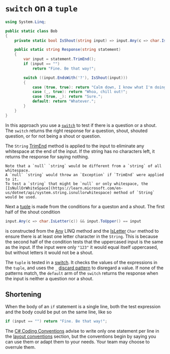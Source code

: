 # `switch` on a `tuple`

```csharp
using System.Linq;

public static class Bob
{
    private static bool IsShout(string input) => input.Any(c => char.IsLetter(c)) && input.ToUpper() == input;

    public static string Response(string statement)
    {
        var input = statement.TrimEnd();
        if (input == "")
            return "Fine. Be that way!";

        switch ((input.EndsWith('?'), IsShout(input)))
        {
            case (true, true): return "Calm down, I know what I'm doing!";
            case (_, true): return "Whoa, chill out!";
            case (true, _): return "Sure.";
            default: return "Whatever."; 
        }
    }
}
```

In this approach you use a [`switch`][switch] to test if there is a question or a shout.
The `switch` returns the right response for a question, shout, shouted question, or for not being a shout or question.

The `String` [TrimEnd][trimend] method is applied to the input to eliminate any whitespace at the end of the input.
If the string has no characters left, it returns the response for saying nothing.

```exercism/caution
Note that a `null` `string` would be different from a `string` of all whitespace.
A `null` `string` would throw an `Exception` if `TrimEnd` were applied to it.
To test a `string` that might be `null` or only whitespace, the [IsNullOrWhiteSpace](https://learn.microsoft.com/en-us/dotnet/api/system.string.isnullorwhitespace) method of `String` would be used.
```

Next a [tuple][tuple] is made from the conditions for a queston and a shout.
The first half of the shout condition

```csharp
input.Any(c => char.IsLetter(c)) && input.ToUpper() == input
```

is constructed from the [Any][any] LINQ method and the [IsLetter][isletter] `Char` method to ensure there is at least one letter character in the `String`.
This is because the second half of the condition tests that the uppercased input is the same as the input.
If the input were only `"123"` it would equal itself uppercased, but without letters it would not be a shout.

The `tuple` is tested in a [switch][switch].
It checks the values of the expressions in the `tuple`, and uses the `_` [discard pattern][discardpattern] to disregard a value.
If none of the patterns match, the `default` arm of the `switch` returns the response when the input is neither a question nor a shout.

## Shortening

When the body of an `if` statement is a single line, both the test expression and the body could be put on the same line, like so

```csharp
if (input == "") return "Fine. Be that way!";
```

The [C# Coding Conventions][coding-conventions] advise to write only one statement per line in the [layout conventions][layout-conventions] section,
but the conventions begin by saying you can use them or adapt them to your needs.
Your team may choose to overrule them.
 

[trimend]: https://learn.microsoft.com/en-us/dotnet/api/system.string.trimend
[isnullorwhitespace]: https://learn.microsoft.com/en-us/dotnet/api/system.string.isnullorwhitespace
[tuple]: https://learn.microsoft.com/en-us/dotnet/csharp/language-reference/builtin-types/value-tuples
[any]: https://learn.microsoft.com/en-us/dotnet/api/system.linq.enumerable.any
[isletter]: https://learn.microsoft.com/en-us/dotnet/api/system.char.isletter
[discardpattern]: https://learn.microsoft.com/en-us/dotnet/csharp/language-reference/operators/patterns#discard-pattern
[switch]: https://learn.microsoft.com/en-us/dotnet/csharp/language-reference/statements/selection-statements#the-switch-statement
[coding-conventions]: https://learn.microsoft.com/en-us/dotnet/csharp/fundamentals/coding-style/coding-conventions
[layout-conventions]: https://learn.microsoft.com/en-us/dotnet/csharp/fundamentals/coding-style/coding-conventions#layout-conventions
